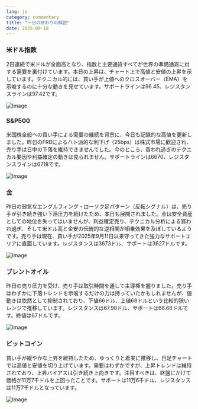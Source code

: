 ```yaml
---
lang: ja
category: commentary
title: "一日の終わりの解説"
date: 2025-09-18
---
```


### 米ドル指数

2日連続で米ドルが全面高となり、指数と主要通貨すべてが世界の準備通貨に対する需要を裏付けています。本日の上昇は、チャート上で高値と安値の上昇を示しています。テクニカル的には、買い手が上値へのクロスオーバー（EMA）を示唆するのに十分な動きを見せています。サポートラインは96.45、レジスタンスラインは97.42です。

![Image](https://markleighedu.github.io/img/Sep-2025/18-Sep-2025/usdindex.jpg)

### S&P500

米国株全般への買い手による需要の継続を背景に、今日も記録的な高値を更新しました。昨日のFRBによるハト派的な利下げ（25bps）は株式市場に歓迎され、売り手は日中の下落を維持できませんでした。今のところ、買われ過ぎのテクニカル要因や利益確定の動きは見られません。サポートラインは6670、レジスタンスラインは6718です。

![Image](https://markleighedu.github.io/img/Sep-2025/18-Sep-2025/sp500.jpg)

### 金

昨日の弱気なエングルフィング・ローソク足パターン（反転シグナル）は、売り手が引き続き強い下落圧力を続けたため、本日も展開されました。金は安全資産としての地位を失ってはいませんが、利益確定売り、テクニカル分析による買われ過ぎ、そして米ドル高と金安の伝統的な逆相関が相乗効果を及ぼしているようです。売り手は現在、買い手が2025年9月11日以来守ってきた強力なサポートエリアに直面しています。レジスタンスは3673ドル、サポートは3627ドルです。

![Image](https://markleighedu.github.io/img/Sep-2025/18-Sep-2025/gold.jpg)

### ブレントオイル

昨日の売り圧力を受け、売り手は取引時間を通して主導権を握りました。売り手はわずかに下落トレンドを示唆するだけの力は持っていたかもしれませんが、値動きは依然として抑制されており、下値66ドル、上値68ドルという比較的狭いレンジで推移しています。レジスタンスは67.98ドル、サポートは66.68ドルです。終値は67ドルです。

![Image](https://markleighedu.github.io/img/Sep-2025/18-Sep-2025/brentoil.jpg)

### ビットコイン

買い手が緩やかな上昇を維持したため、ゆっくりと着実に推移し、日足チャートでは高値と安値を切り上げています。需要はわずかですが、上昇トレンドは維持されており、上昇バイアスは引き続き上向きです。注目すべきは、終盤にかけて価格が11万7千ドルを上回ったことです。サポートは11万6千ドル、レジスタンスは11万7千ドルとなっています。

![Image](https://markleighedu.github.io/img/Sep-2025/18-Sep-2025/bitcoin.jpg)

